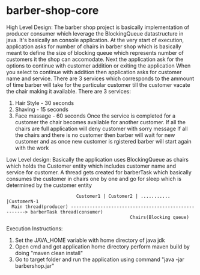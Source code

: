 # barber-shop-core

High Level Design:
The barber shop project is basically implementation of producer consumer which leverage the BlockingQueue datastructure in java. It's basically an console application. 
At the very start of execution, application asks for number of chairs in barber shop which is basically meant to define the size of blocking queue which represents number of customers it the shop can accomodate.
Next the application ask for the options to continue with customer addition or exiting the application
When you select to continue with addition then application asks for customer name and service. There are 3 services which corresponds to the ammount of time 
barber will take for the particular customer till the customer vacate the chair making it available. There are 3 services:
1. Hair Style - 30 seconds
2. Shaving - 15 seconds
3. Face massage - 60 seconds
Once the service is completed for a customer the chair becomes available for another customer. If all the chairs are full application will deny customer with sorry message
If all the chairs and there is no customer then barber will wait for new customer and as once new customer is rgistered barber will start again with the work

Low Level design:
Basically the application uses BlockingQueue as chairs which holds the Customer entity which includes customer name and service for customer. A thread gets created for barberTask which basically consumes the customer in chairs one by one and go for sleep which is determined by the customer entity
                         
                              Customer1 | Customer2 | ........... |CustomerN-1     
      Main thread(producer) -----------------------------------------------------> barberTask thread(consumer)
                                                  Chairs(Blocking queue)
                                    
Execution Instructions:
1. Set the JAVA_HOME variable with home directory of java jdk
2. Open cmd and got application home directory perform maven build by doing "maven clean install"
3. Go to target folder and run the application using command "java -jar barbershop.jar"
